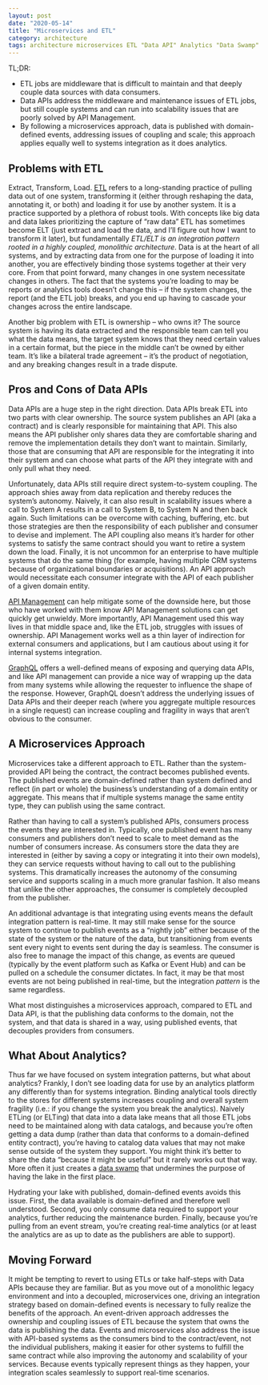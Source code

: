 ```yaml
---
layout: post
date: "2020-05-14"
title: "Microservices and ETL"
category: architecture
tags: architecture microservices ETL "Data API" Analytics "Data Swamp" "Data Lake" DDD
---
```


TL;DR:
- ETL jobs are middleware that is difficult to maintain and that deeply couple data sources with data consumers.
- Data APIs address the middleware and maintenance issues of ETL jobs, but still couple systems and can run into scalability issues that are poorly solved by API Management.
- By following a microservices approach, data is published with domain-defined events, addressing issues of coupling and scale; this approach applies equally well to systems integration as it does analytics.

## Problems with ETL
Extract, Transform, Load. [ETL](https://en.wikipedia.org/wiki/Extract,_transform,_load) refers to a long-standing practice of pulling data out of one system, transforming it (either through reshaping the data, annotating it, or both) and loading it for use by another system. It is a practice supported by a plethora of robust tools. With concepts like big data and data lakes prioritizing the capture of “raw data” ETL has sometimes become ELT (just extract and load the data, and I’ll figure out how I want to transform it later), but fundamentally _ETL/ELT is an integration pattern rooted in a highly coupled, monolithic architecture_. Data is at the heart of all systems, and by extracting data from one for the purpose of loading it into another, you are effectively binding those systems together at their very core. From that point forward, many changes in one system necessitate changes in others. The fact that the systems you’re loading to may be reports or analytics tools doesn’t change this – if the system changes, the report (and the ETL job) breaks, and you end up having to cascade your changes across the entire landscape.

Another big problem with ETL is ownership – who owns it? The source system is having its data extracted and the responsible team can tell you what the data means, the target system knows that they need certain values in a certain format, but the piece in the middle can’t be owned by either team. It’s like a bilateral trade agreement – it’s the product of negotiation, and any breaking changes result in a trade dispute.

## Pros and Cons of Data APIs
Data APIs are a huge step in the right direction. Data APIs break ETL into two parts with clear ownership. The source system publishes an API (aka a contract) and is clearly responsible for maintaining that API. This also means the API publisher only shares data they are comfortable sharing and remove the implementation details they don’t want to maintain. Similarly, those that are consuming that API are responsible for the integrating it into their system and can choose what parts of the API they integrate with and only pull what they need.

Unfortunately, data APIs still require direct system-to-system coupling. The approach shies away from data replication and thereby reduces the system’s autonomy. Naively, it can also result in scalability issues where a call to System A results in a call to System B, to System N and then back again. Such limitations can be overcome with caching, buffering, etc. but those strategies are then the responsibility of each publisher and consumer to devise and implement. The API coupling also means it’s harder for other systems to satisfy the same contract should you want to retire a system down the load. Finally, it is not uncommon for an enterprise to have multiple systems that do the same thing (for example, having multiple CRM systems because of organizational boundaries or acquisitions). An API approach would necessitate each consumer integrate with the API of each publisher of a given domain entity.

[API Management](https://en.wikipedia.org/wiki/API_management) can help mitigate some of the downside here, but those who have worked with them know API Management solutions can get quickly get unwieldy. More importantly, API Management used this way lives in that middle space and, like the ETL job, struggles with issues of ownership. API Management works well as a thin layer of indirection for external consumers and applications, but I am cautious about using it for internal systems integration.

[GraphQL](https://graphql.org/) offers a well-defined means of exposing and querying data APIs, and like API management can provide a nice way of wrapping up the data from many systems while allowing the requester to influence the shape of the response. However, GraphQL doesn’t address the underlying issues of Data APIs and their deeper reach (where you aggregate multiple resources in a single request) can increase coupling and fragility in ways that aren’t obvious to the consumer.

## A Microservices Approach
Microservices take a different approach to ETL. Rather than the system-provided API being the contract, the contract becomes published events. The published events are domain-defined rather than system defined and reflect (in part or whole) the business’s understanding of a domain entity or aggregate. This means that if multiple systems manage the same entity type, they can publish using the same contract.

Rather than having to call a system’s published APIs, consumers process the events they are interested in. Typically, one published event has many consumers and publishers don’t need to scale to meet demand as the number of consumers increase. As consumers store the data they are interested in (either by saving a copy or integrating it into their own models), they can service requests without having to call out to the publishing systems. This dramatically increases the autonomy of the consuming service and supports scaling in a much more granular fashion. It also means that unlike the other approaches, the consumer is completely decoupled from the publisher.

An additional advantage is that integrating using events means the default integration pattern is real-time. It may still make sense for the source system to continue to publish events as a “nightly job” either because of the state of the system or the nature of the data, but transitioning from events sent every night to events sent during the day is seamless. The consumer is also free to manage the impact of this change, as events are queued (typically by the event platform such as Kafka or Event Hub) and can be pulled on a schedule the consumer dictates. In fact, it may be that most events are not being published in real-time, but the integration _pattern_ is the same regardless.

What most distinguishes a microservices approach, compared to ETL and Data API, is that the publishing data conforms to the domain, not the system, and that data is shared in a way, using published events, that decouples providers from consumers.

## What About Analytics?
Thus far we have focused on system integration patterns, but what about analytics? Frankly, I don’t see loading data for use by an analytics platform any differently than for systems integration. Binding analytical tools directly to the stores for different systems increases coupling and overall system fragility (i.e.: if you change the system you break the analytics). Naively ETLing (or ELTing) that data into a data lake means that all those ETL jobs need to be maintained along with data catalogs, and because you’re often getting a data dump (rather than data that conforms to a domain-defined entity contract), you’re having to catalog data values that may not make sense outside of the system they support. You might think it’s better to share the data “because it might be useful” but it rarely works out that way. More often it just creates a [data swamp](https://en.wikipedia.org/wiki/Data_lake) that undermines the purpose of having the lake in the first place.

Hydrating your lake with published, domain-defined events avoids this issue. First, the data available is domain-defined and therefore well understood. Second, you only consume data required to support your analytics, further reducing the maintenance burden. Finally, because you’re pulling from an event stream, you’re creating real-time analytics (or at least the analytics are as up to date as the publishers are able to support).

## Moving Forward
It might be tempting to revert to using ETLs or take half-steps with Data APIs because they are familiar. But as you move out of a monolithic legacy environment and into a decoupled, microservices one, driving an integration strategy based on domain-defined events is necessary to fully realize the benefits of the approach. An event-driven approach addresses the ownership and coupling issues of ETL because the system that owns the data is publishing the data. Events and microservices also address the issue with API-based systems as the consumers bind to the contract/event, not the individual publishers, making it easier for other systems to fulfill the same contract while also improving the autonomy and scalability of your services. Because events typically represent things as they happen, your integration scales seamlessly to support real-time scenarios.